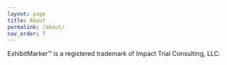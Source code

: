 ```yaml
---
layout: page
title: About
permalink: /about/
nav_order: 7
---
```


ExhibitMarker&trade; is a registered trademark of Impact Trial Consulting, LLC.